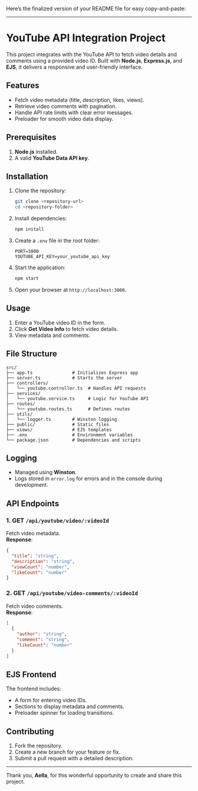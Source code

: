 Here’s the finalized version of your README file for easy copy-and-paste:

---

# YouTube API Integration Project

This project integrates with the YouTube API to fetch video details and comments using a provided video ID. Built with **Node.js**, **Express.js**, and **EJS**, it delivers a responsive and user-friendly interface.

## Features

- Fetch video metadata (title, description, likes, views).  
- Retrieve video comments with pagination.  
- Handle API rate limits with clear error messages.  
- Preloader for smooth video data display.

## Prerequisites

1. **Node.js** installed.  
2. A valid **YouTube Data API key**.

## Installation

1. Clone the repository:  
   ```bash
   git clone <repository-url>
   cd <repository-folder>
   ```
2. Install dependencies:  
   ```bash
   npm install
   ```
3. Create a `.env` file in the root folder:  
   ```env
   PORT=3000
   YOUTUBE_API_KEY=your_youtube_api_key
   ```
4. Start the application:  
   ```bash
   npm start
   ```
5. Open your browser at `http://localhost:3000`.

## Usage

1. Enter a YouTube video ID in the form.  
2. Click **Get Video Info** to fetch video details.  
3. View metadata and comments.

## File Structure

```
src/
├── app.ts               # Initializes Express app
├── server.ts            # Starts the server
├── controllers/
│   └── youtube.controller.ts  # Handles API requests
├── services/
│   └── youtube.service.ts     # Logic for YouTube API
├── routes/
│   └── youtube.routes.ts      # Defines routes
├── utils/
│   └── logger.ts        # Winston logging
├── public/              # Static files
├── views/               # EJS templates
├── .env                 # Environment variables
└── package.json         # Dependencies and scripts
```

## Logging

- Managed using **Winston**.  
- Logs stored in `error.log` for errors and in the console during development.

## API Endpoints

### 1. **GET** `/api/youtube/video/:videoId`  
Fetch video metadata.  
**Response**:  
```json
{
  "title": "string",
  "description": "string",
  "viewCount": "number",
  "likeCount": "number"
}
```

### 2. **GET** `/api/youtube/video-comments/:videoId`  
Fetch video comments.  
**Response**:  
```json
[
  {
    "author": "string",
    "comment": "string",
    "likeCount": "number"
  }
]
```

## EJS Frontend

The frontend includes:  

- A form for entering video IDs.  
- Sections to display metadata and comments.  
- Preloader spinner for loading transitions.

## Contributing

1. Fork the repository.  
2. Create a new branch for your feature or fix.  
3. Submit a pull request with a detailed description.  

---

Thank you, **Aella**, for this wonderful opportunity to create and share this project.
